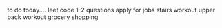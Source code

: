 to do today....
leet code 1-2 questions
apply for jobs
stairs workout
upper back workout
grocery shopping
